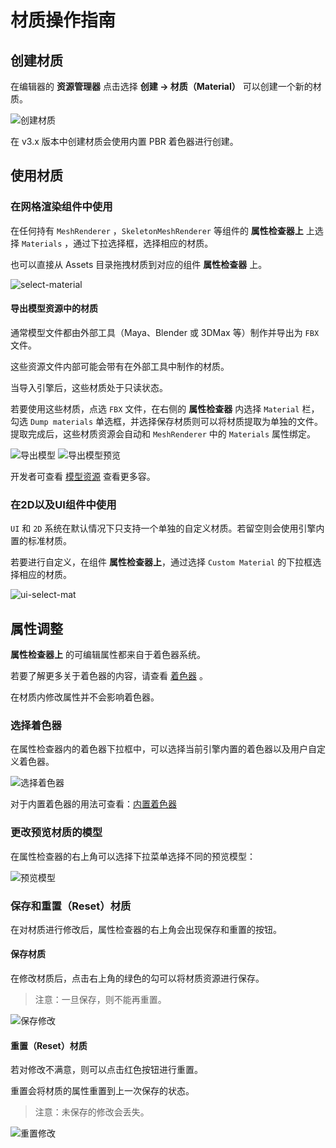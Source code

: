 # 材质操作指南

## 创建材质

在编辑器的 **资源管理器** 点击选择 **创建 -> 材质（Material）** 可以创建一个新的材质。

![创建材质](create-material/create.png)

在 v3.x 版本中创建材质会使用内置 PBR 着色器进行创建。

## 使用材质

### 在网格渲染组件中使用

在任何持有 `MeshRenderer` ，`SkeletonMeshRenderer` 等组件的 **属性检查器上** 上选择 `Materials` ，通过下拉选择框，选择相应的材质。

也可以直接从 Assets 目录拖拽材质到对应的组件 **属性检查器** 上。

![select-material](use-material/select.png)

#### 导出模型资源中的材质

通常模型文件都由外部工具（Maya、Blender 或 3DMax 等）制作并导出为 `FBX` 文件。

这些资源文件内部可能会带有在外部工具中制作的材质。

当导入引擎后，这些材质处于只读状态。

若要使用这些材质，点选 `FBX` 文件，在右侧的 **属性检查器** 内选择 `Material` 栏， 勾选 `Dump materials` 单选框，并选择保存材质则可以将材质提取为单独的文件。提取完成后，这些材质资源会自动和 `MeshRenderer` 中的 `Materials` 属性绑定。

![导出模型](inspector/dump-material.png) ![导出模型预览](inspector/gen-material.png)

开发者可查看 [模型资源](asset/model/mesh.md) 查看更多容。

### 在2D以及UI组件中使用

`UI` 和 `2D` 系统在默认情况下只支持一个单独的自定义材质。若留空则会使用引擎内置的标准材质。

若要进行自定义，在组件 **属性检查器上**，通过选择 `Custom Material` 的下拉框选择相应的材质。

![ui-select-mat](use-material/ui-select.png)

## 属性调整

**属性检查器上** 的可编辑属性都来自于着色器系统。

若要了解更多关于着色器的内容，请查看 [着色器](../shader/index.md) 。

在材质内修改属性并不会影响着色器。

### 选择着色器

在属性检查器内的着色器下拉框中，可以选择当前引擎内置的着色器以及用户自定义着色器。

![选择着色器](inspector/select-effect.png)

对于内置着色器的用法可查看：[内置着色器](../shader/effect-buildin.md)

### 更改预览材质的模型

在属性检查器的右上角可以选择下拉菜单选择不同的预览模型：

![预览模型](inspector/preview-model-select.png)

### 保存和重置（Reset）材质

在对材质进行修改后，属性检查器的右上角会出现保存和重置的按钮。

#### 保存材质

在修改材质后，点击右上角的绿色的勾可以将材质资源进行保存。

>注意：一旦保存，则不能再重置。

![保存修改](inspector/save-material.png)

#### 重置（Reset）材质

若对修改不满意，则可以点击红色按钮进行重置。

重置会将材质的属性重置到上一次保存的状态。

>注意：未保存的修改会丢失。

![重置修改](inspector/revert-material.png)
